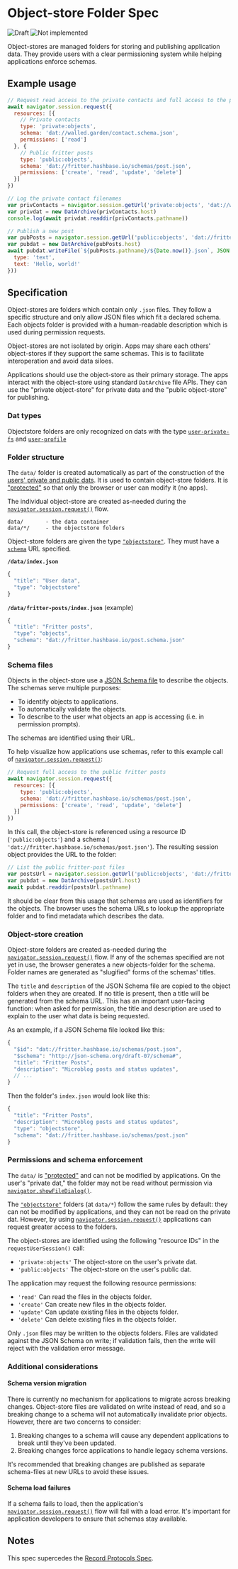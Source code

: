 # Object-store Folder Spec

![Draft](https://img.shields.io/badge/Draft-In%20progress-yellow.svg) ![Not implemented](https://img.shields.io/badge/Status-Not%20implemented-red.svg)

Object-stores are managed folders for storing and publishing application data. They provide users with a clear permissioning system while helping applications enforce schemas.

## Example usage

```js
// Request read access to the private contacts and full access to the public fritter posts
await navigator.session.request({
  resources: [{
    // Private contacts
    type: 'private:objects',
    schema: 'dat://walled.garden/contact.schema.json',
    permissions: ['read']
  }, {
    // Public fritter posts
    type: 'public:objects',
    schema: 'dat://fritter.hashbase.io/schemas/post.json',
    permissions: ['create', 'read', 'update', 'delete']
  }]
})

// Log the private contact filenames
var privContacts = navigator.session.getUrl('private:objects', 'dat://walled.garden/contact.schema.json')
var privdat = new DatArchive(privContacts.host)
console.log(await privdat.readdir(privContacts.pathname))

// Publish a new post
var pubPosts = navigator.session.getUrl('public:objects', 'dat://fritter.hashbase.io/schemas/post.json')
var pubdat = new DatArchive(pubPosts.host)
await pubdat.writeFile(`${pubPosts.pathname}/${Date.now()}.json`, JSON.stringify({
  type: 'text',
  text: 'Hello, world!'
}))
```

## Specification

Object-stores are folders which contain only `.json` files. They follow a specific structure and only allow JSON files which fit a declared schema. Each objects folder is provided with a human-readable description which is used during permission requests.

Object-stores are not isolated by origin. Apps may share each others' object-stores if they support the same schemas. This is to facilitate interoperation and avoid data siloes.

Applications should use the object-store as their primary storage. The apps interact with the object-store using standard `DatArchive` file APIs. They can use the "private object-store" for private data and the "public object-store" for publishing.

### Dat types

Objectstore folders are only recognized on dats with the type [`user-private-fs`](https://github.com/beakerbrowser/dat-types-spec/blob/master/README.md#user-private-fs) and [`user-profile`](https://github.com/beakerbrowser/dat-types-spec/blob/master/README.md#user-profile)

### Folder structure

The `data/` folder is created automatically as part of the construction of the [users' private and public dats](https://github.com/beakerbrowser/beaker-fs-spec). It is used to contain object-store folders. It is ["protected"](https://github.com/beakerbrowser/index-json-spec#type) so that only the browser or user can modify it (no apps).

The individual object-store are created as-needed during the [`navigator.session.request()`](https://github.com/beakerbrowser/beaker-identities-spec#navigatorsession-api) flow.

```
data/       - the data container
data/*/     - the objectstore folders
```

Object-store folders are given the type [`"objectstore"`](https://github.com/beakerbrowser/index-json-spec#type). They must have a [`schema`](https://github.com/beakerbrowser/index-json-spec#schema) URL specified.

**`/data/index.json`**

```js
{
  "title": "User data",
  "type": "objectstore"
}
```

**`/data/fritter-posts/index.json`** (example)

```js
{
  "title": "Fritter posts",
  "type": "objects",
  "schema": "dat://fritter.hashbase.io/post.schema.json"
}
```

### Schema files

Objects in the object-store use a [JSON Schema file](https://json-schema.org/) to describe the objects. The schemas serve multiple purposes:

 - To identify objects to applications.
 - To automatically validate the objects.
 - To describe to the user what objects an app is accessing (i.e. in permission prompts).

The schemas are identified using their URL.

To help visualize how applications use schemas, refer to this example call of [`navigator.session.request()`](https://github.com/beakerbrowser/beaker-identities-spec#navigatorsessionrequestopts):

```js
// Request full access to the public fritter posts
await navigator.session.request({
  resources: [{
    type: 'public:objects',
    schema: 'dat://fritter.hashbase.io/schemas/post.json',
    permissions: ['create', 'read', 'update', 'delete']
  }]
})
```

In this call, the object-store is referenced using a resource ID (`'public:objects'`) and a schema ( `'dat://fritter.hashbase.io/schemas/post.json'`). The resulting session object provides the URL to the folder:

```js
// List the public fritter-post files
var postsUrl = navigator.session.getUrl('public:objects', 'dat://fritter.hashbase.io/schemas/post.json')
var pubdat = new DatArchive(postsUrl.host)
await pubdat.readdir(postsUrl.pathname)
```

It should be clear from this usage that schemas are used as identifiers for the objects. The browser uses the schema URLs to lookup the appropriate folder and to find metadata which describes the data.

### Object-store creation

Object-store folders are created as-needed during the [`navigator.session.request()`](https://github.com/beakerbrowser/beaker-identities-spec#navigatorsessionrequestopts) flow. If any of the schemas specified are not yet in use, the browser generates a new objects-folder for the schema. Folder names are generated as "slugified" forms of the schemas' titles.

The `title` and `description` of the JSON Schema file are copied to the object folders when they are created. If no title is present, then a title will be generated from the schema URL. This has an important user-facing function: when asked for permission, the title and description are used to explain to the user what data is being requested.

As an example, if a JSON Schema file looked like this:

```js
{
  "$id": "dat://fritter.hashbase.io/schemas/post.json",
  "$schema": "http://json-schema.org/draft-07/schema#",
  "title": "Fritter Posts",
  "description": "Microblog posts and status updates",
  // ...
}
```

Then the folder's `index.json` would look like this:

```js
{
  "title": "Fritter Posts",
  "description": "Microblog posts and status updates",
  "type": "objectstore",
  "schema": "dat://fritter.hashbase.io/schemas/post.json"
}
```

### Permissions and schema enforcement

The `data/` is ["protected"](https://github.com/beakerbrowser/index-json-spec#type) and can not be modified by applications. On the user's "private dat," the folder may not be read without permission via [`navigator.showFileDialog()`](https://github.com/beakerbrowser/beaker-fs-spec/blob/master/README.md#navigatorshowfiledialog).

The [`"objectstore"`](https://github.com/beakerbrowser/index-json-spec#type) folders (at `data/*`) follow the same rules by default: they can not be modified by applications, and they can not be read on the private dat. However, by using [`navigator.session.request()`](https://github.com/beakerbrowser/beaker-identities-spec#navigatorsessionrequestopts) applications can request greater access to the folders.

The object-stores are identified using the following "resource IDs" in the `requestUserSession()` call:

  - `'private:objects'` The object-store on the user's private dat.
  - `'public:objects'` The object-store on the user's public dat.

The application may request the following resource permissions:

 - `'read'` Can read the files in the objects folder.
 - `'create'` Can create new files in the objects folder.
 - `'update'` Can update existing files in the objects folder.
 - `'delete'` Can delete existing files in the objects folder.

Only `.json` files may be written to the objects folders. Files are validated against the JSON Schema on write; if validation fails, then the write will reject with the validation error message.

### Additional considerations

#### Schema version migration

There is currently no mechanism for applications to migrate across breaking changes. Object-store files are validated on write instead of read, and so a breaking change to a schema will not automatically invalidate prior objects. However, there are two concerns to consider:

 1. Breaking changes to a schema will cause any dependent applications to break until they've been updated.
 2. Breaking changes force applications to handle legacy schema versions.

It's recommended that breaking changes are published as separate schema-files at new URLs to avoid these issues.

#### Schema load failures

If a schema fails to load, then the application's [`navigator.session.request()`](https://github.com/beakerbrowser/beaker-identities-spec#navigatorsessionrequestopts) flow will fail with a load error. It's important for application developers to ensure that schemas stay available.

## Notes

This spec supercedes the [Record Protocols Spec](https://github.com/beakerbrowser/record-protocols-spec).
